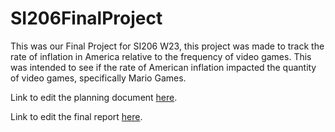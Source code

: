 # SI206FinalProject
This was our Final Project for SI206 W23, this project was made to track the rate of inflation in America relative to the frequency of video games. This was intended to see if the rate of American inflation impacted the quantity of video games, specifically Mario Games. 

Link to edit the planning document <a href=https://docs.google.com/document/d/1c_zWH8ISIru8jQxrZ1bA3liRmM9FXaXGbyaw2JSEU5w/edit>here</a>.

Link to edit the final report <a href=https://docs.google.com/document/d/11iItfeYBOgXqY-VBmwQOQ9FN2RLkSj_opGEV0DCKs_8/edit>here</a>.
